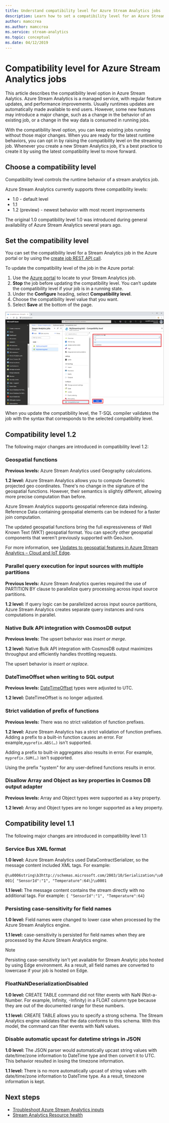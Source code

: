 ```yaml
---
title: Understand compatibility level for Azure Stream Analytics jobs
description: Learn how to set a compatibility level for an Azure Stream Analytics job and major changes in the latest compatibility level
author: mamccrea
ms.author: mamccrea
ms.service: stream-analytics
ms.topic: conceptual
ms.date: 04/12/2019
---
```


# Compatibility level for Azure Stream Analytics jobs

This article describes the compatibility level option in Azure Stream Aalytics. Azure Stream Analytics is a managed service, with regular feature updates, and performance improvements. Usually runtimes updates are automatically made available to end users. However, some new features may introduce a major change, such as a change in the behavior of an existing job, or a change in the way data is consumed in running jobs. 

With the compatibility level option, you can keep existing jobs running without those major changes. When you are ready for the latest runtime behaviors, you can opt in by raising the compatibility level on the streaming job. Whenever you create a new Stream Analytics job, it's a best practice to create it by using the latest compatibility level to move forward.

## Choose a compatibility level

Compatibility level controls the runtime behavior of a stream analytics job. 

Azure Stream Analytics currently supports three compatibility levels:

* 1.0 - default level
* 1.1
* 1.2 (preview) - newest behavior with most recent improvements

The original 1.0 compatibility level 1.0 was introduced during general availability of Azure Stream Analytics several years ago.

## Set the compatibility level

You can set the compatibility level for a Stream Analytics job in the Azure portal or by using the [create job REST API call](/rest/api/streamanalytics/stream-analytics-job).

To update the compatibility level of the job in the Azure portal:

1. Use the [Azure portal](https://portal.azure.com) to locate to your Stream Analytics job.
2. **Stop** the job before updating the compatibility level. You can’t update the compatibility level if your job is in a running state.
3. Under the **Configure** heading, select **Compatibility level**.
4. Choose the compatibility level value that you want.
5. Select **Save** at the bottom of the page.

![Stream Analytics compatibility level in Azure portal](media/stream-analytics-compatibility-level/stream-analytics-compatibility.png)

When you update the compatibility level, the T-SQL compiler validates the job with the syntax that corresponds to the selected compatibility level.

## Compatibility level 1.2

The following major changes are introduced in compatibility level 1.2:

### Geospatial functions

**Previous levels:** Azure Stream Analytics used Geography calculations.

**1.2 level:** Azure Stream Analytics allows you to compute Geometric projected geo coordinates. There's no change in the signature of the geospatial functions. However, their semantics is slightly different, allowing more precise computation than before.

Azure Stream Analytics supports geospatial reference data indexing. Reference Data containing geospatial elements can be indexed for a faster join computation.

The updated geospatial functions bring the full expressiveness of Well Known Text (WKT) geospatial format. You can specify other geospatial components that weren't previously supported with GeoJson.

For more information, see [Updates to geospatial features in Azure Stream Analytics – Cloud and IoT Edge](https://azure.microsoft.com/blog/updates-to-geospatial-functions-in-azure-stream-analytics-cloud-and-iot-edge/).

### Parallel query execution for input sources with multiple partitions

**Previous levels:** Azure Stream Analytics queries required the use of PARTITION BY clause to parallelize query processing across input source partitions.

**1.2 level:** If query logic can be parallelized across input source partitions, Azure Stream Analytics creates separate query instances and runs computations in parallel.

### Native Bulk API integration with CosmosDB output

**Previous levels:** The upsert behavior was *insert or merge*.

**1.2 level:** Native Bulk API integration with CosmosDB output maximizes throughput and efficiently handles throttling requests.

The upsert behavior is *insert or replace*.

### DateTimeOffset when writing to SQL output

**Previous levels:** [DateTimeOffset](https://docs.microsoft.com/sql/t-sql/data-types/datetimeoffset-transact-sql?view=sql-server-2017) types were adjusted to UTC.

**1.2 level:** DateTimeOffset is no longer adjusted.

### Strict validation of prefix of functions

**Previous levels:** There was no strict validation of function prefixes.

**1.2 level:** Azure Stream Analytics has a strict validation of function prefixes. Adding a prefix to a built-in function causes an error. For example,`myprefix.ABS(…)` isn't supported.

Adding a prefix to built-in aggregates also results in error. For example, `myprefix.SUM(…)` isn't supported.

Using the prefix "system" for any user-defined functions results in error.

### Disallow Array and Object as key properties in Cosmos DB output adapter

**Previous levels:** Array and Object types were supported as a key property.

**1.2 level:** Array and Object types are no longer supported as a key property.

## Compatibility level 1.1

The following major changes are introduced in compatibility level 1.1:

### Service Bus XML format

**1.0 level:** Azure Stream Analytics used DataContractSerializer, so the message content included XML tags. For example:

`@\u0006string\b3http://schemas.microsoft.com/2003/10/Serialization/\u0001{ "SensorId":"1", "Temperature":64\}\u0001`

**1.1 level:** The message content contains the stream directly with no additional tags. For example:
`{ "SensorId":"1", "Temperature":64}`

### Persisting case-sensitivity for field names

**1.0 level:** Field names were changed to lower case when processed by the Azure Stream Analytics engine.

**1.1 level:** case-sensitivity is persisted for field names when they are processed by the Azure Stream Analytics engine.

> [!NOTE]
> Persisting case-sensitivity isn't yet available for Stream Analytic jobs hosted by using Edge environment. As a result, all field names are converted to lowercase if your job is hosted on Edge.

### FloatNaNDeserializationDisabled

**1.0 level:** CREATE TABLE command did not filter events with NaN (Not-a-Number. For example, Infinity, -Infinity) in a FLOAT column type because they are out of the documented range for these numbers.

**1.1 level:** CREATE TABLE allows you to specify a strong schema. The Stream Analytics engine validates that the data conforms to this schema. With this model, the command can filter events with NaN values.

### Disable automatic upcast for datetime strings in JSON

**1.0 level:** The JSON parser would automatically upcast string values with date/time/zone information to DateTime type and then convert it to UTC. This behavior resulted in losing the timezone information.

**1.1 level:** There is no more automatically upcast of string values with date/time/zone information to DateTime type. As a result, timezone information is kept.

## Next steps

* [Troubleshoot Azure Stream Analytics inputs](stream-analytics-troubleshoot-input.md)
* [Stream Analytics Resource health](stream-analytics-resource-health.md)
